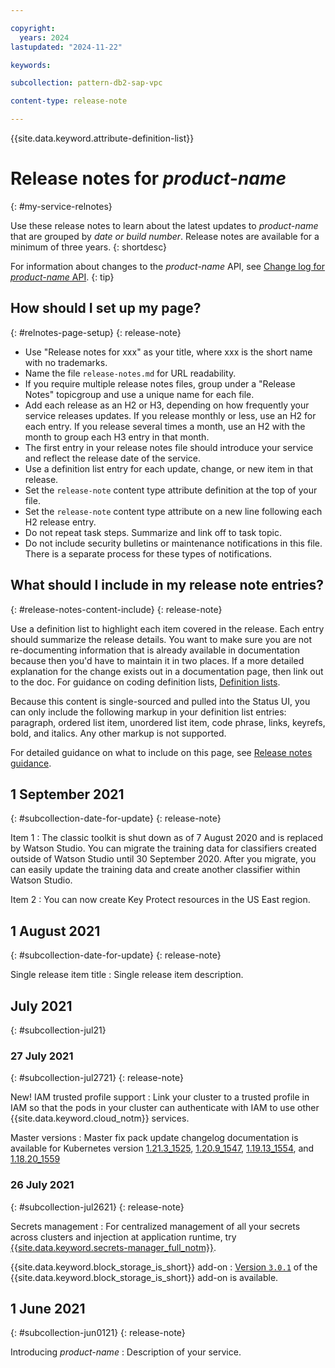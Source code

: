 ```yaml
---

copyright:
  years: 2024
lastupdated: "2024-11-22"

keywords:

subcollection: pattern-db2-sap-vpc

content-type: release-note

---
```




{{site.data.keyword.attribute-definition-list}}



# Release notes for _product-name_
{: #my-service-relnotes}



Use these release notes to learn about the latest updates to _product-name_ that are grouped by _date or build number_. Release notes are available for a minimum of three years.
{: shortdesc}


For information about changes to the _product-name_ API, see [Change log for _product-name_ API](/docs/link-to-change-log).
{: tip}

## How should I set up my page?
{: #relnotes-page-setup}
{: release-note}

* Use "Release notes for xxx" as your title, where xxx is the short name with no trademarks.
* Name the file `release-notes.md` for URL readability.
* If you require multiple release notes files, group under a "Release Notes" topicgroup and use a unique name for each file.
* Add each release as an H2 or H3, depending on how frequently your service releases updates. If you release monthly or less, use an H2 for each entry. If you release several times a month, use an H2 with the month to group each H3 entry in that month.
* The first entry in your release notes file should introduce your service and reflect the release date of the service.
* Use a definition list entry for each update, change, or new item in that release.
* Set the `release-note` content type attribute definition at the top of your file.
* Set the `release-note` content type attribute on a new line following each H2 release entry.
* Do not repeat task steps. Summarize and link off to task topic.
* Do not include security bulletins or maintenance notifications in this file. There is a separate process for these types of notifications.

## What should I include in my release note entries?
{: #release-notes-content-include}
{: release-note}

Use a definition list to highlight each item covered in the release. Each entry should summarize the release details. You want to make sure you are not re-documenting information that is already available in documentation because then you'd have to maintain it in two places. If a more detailed explanation for the change exists out in a documentation page, then link out to the doc. For guidance on coding definition lists, [Definition lists](https://test.cloud.ibm.com/docs-internal/writing?topic=writing-lists#definition-lists).

Because this content is single-sourced and pulled into the Status UI, you can only include the following markup in your definition list entries: paragraph, ordered list item, unordered list item, code phrase, links, keyrefs, bold, and italics. Any other markup is not supported.

For detailed guidance on what to include on this page, see [Release notes guidance](https://test.cloud.ibm.com/docs-internal/writing?topic=writing-releasenotes).

## 1 September 2021
{: #subcollection-date-for-update}
{: release-note}

Item 1
:   The classic toolkit is shut down as of 7 August 2020 and is replaced by Watson Studio. You can migrate the training data for classifiers created outside of Watson Studio until 30 September 2020. After you migrate, you can easily update the training data and create another classifier within Watson Studio.

Item 2
:   You can now create Key Protect resources in the US East region.

## 1 August 2021
{: #subcollection-date-for-update}
{: release-note}

Single release item title
:   Single release item description.

## July 2021
{: #subcollection-jul21}

### 27 July 2021
{: #subcollection-jul2721}
{: release-note}

New! IAM trusted profile support
:   Link your cluster to a trusted profile in IAM so that the pods in your cluster can authenticate with IAM to use other {{site.data.keyword.cloud_notm}} services.

Master versions
:   Master fix pack update changelog documentation is available for Kubernetes version [1.21.3_1525](/docs/containers?topic=containers-changelog#1213_1525), [1.20.9_1547](/docs/containers?topic=containers-changelog#1209_1547), [1.19.13_1554](/docs/containers?topic=containers-changelog#11913_1554), and [1.18.20_1559](/docs/containers?topic=containers-changelog#11820_1559)

### 26 July 2021
{: #subcollection-jul2621}
{: release-note}

Secrets management
:   For centralized management of all your secrets across clusters and injection at application runtime, try [{{site.data.keyword.secrets-manager_full_notm}}](/docs/secrets-manager?topic=secrets-manager-tutorial-kubernetes-secrets).

{{site.data.keyword.block_storage_is_short}} add-on
:   [Version `3.0.1`](/docs/containers?topic=containers-vpc_bs_changelog) of the {{site.data.keyword.block_storage_is_short}} add-on is available.

## 1 June 2021
{: #subcollection-jun0121}
{: release-note}

Introducing _product-name_
:   Description of your service.
